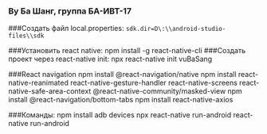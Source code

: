 ### Ву Ба Шанг, группа БА-ИВТ-17

###Создать файл local.properties:
`sdk.dir=D\:\\android-studio-files\\sdk`

###Установить react native:
npm install -g react-native-cli
###Создать проект через react-native init:
npx react-native init vuBaSang

###React navigation
npm install @react-navigation/native
npm install react-native-reanimated react-native-gesture-handler react-native-screens react-native-safe-area-context @react-native-community/masked-view
npm install @react-navigation/bottom-tabs
npm install react-native-axios

###Команды:
npm install
adb devices
npx react-native run-android
react-native run-android

